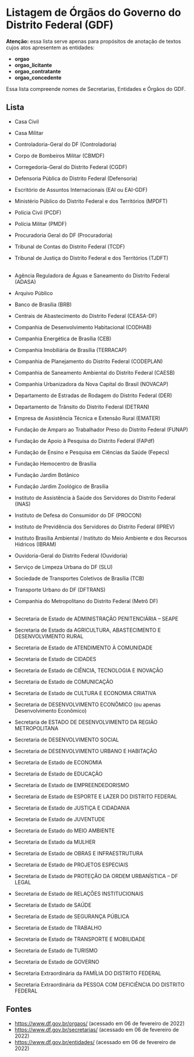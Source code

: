 # Listagem de Órgãos do Governo do Distrito Federal (GDF)

**Atenção:** essa lista serve apenas para propósitos de anotação de textos cujos atos apresentem as entidades:
- **orgao**
- **orgao_licitante**
- **orgao_contratante** 
- **orgao_concedente** 

Essa lista compreende nomes de Secretarias, Entidades e Órgãos do GDF.

## Lista

- Casa Civil
- Casa Militar
- Controladoria-Geral do DF (Controladoria)
- Corpo de Bombeiros Militar (CBMDF)
- Corregedoria-Geral do Distrito Federal (CGDF)
- Defensoria Pública do Distrito Federal (Defensoria)
- Escritório de Assuntos Internacionais (EAI ou EAI-GDF)
- Ministério Público do Distrito Federal e dos Territórios (MPDFT)
- Polícia Civil (PCDF)
- Polícia Militar (PMDF)
- Procuradoria Geral do DF (Procuradoria)
- Tribunal de Contas do Distrito Federal (TCDF)
- Tribunal de Justiça do Distrito Federal e dos Territórios (TJDFT)<br><br>


- Agência Reguladora de Águas e Saneamento do Distrito Federal (ADASA)
- Arquivo Público
- Banco de Brasília (BRB)
- Centrais de Abastecimento do Distrito Federal (CEASA-DF)
- Companhia de Desenvolvimento Habitacional (CODHAB)
- Companhia Energética de Brasília (CEB)
- Companhia Imobiliária de Brasília (TERRACAP)
- Companhia de Planejamento do Distrito Federal (CODEPLAN)
- Companhia de Saneamento Ambiental do Distrito Federal (CAESB)
- Companhia Urbanizadora da Nova Capital do Brasil (NOVACAP)
- Departamento de Estradas de Rodagem do Distrito Federal (DER)
- Departamento de Trânsito do Distrito Federal (DETRAN)
- Empresa de Assistência Técnica e Extensão Rural (EMATER)
- Fundação de Amparo ao Trabalhador Preso do Distrito Federal (FUNAP)
- Fundação de Apoio à Pesquisa do Distrito Federal (FAPdf)
- Fundação de Ensino e Pesquisa em Ciências da Saúde (Fepecs)
- Fundação Hemocentro de Brasília
- Fundação Jardim Botânico
- Fundação Jardim Zoológico de Brasília
- Instituto de Assistência à Saúde dos Servidores do Distrito Federal (INAS)
- Instituto de Defesa do Consumidor do DF (PROCON)
- Instituto de Previdência dos Servidores do Distrito Federal (IPREV)
- Instituto Brasília Ambiental / Instituto do Meio Ambiente e dos Recursos Hídricos (IBRAM)
- Ouvidoria-Geral do Distrito Federal (Ouvidoria)
- Serviço de Limpeza Urbana do DF (SLU)
- Sociedade de Transportes Coletivos de Brasília (TCB)
- Transporte Urbano do DF (DFTRANS)
- Companhia do Metropolitano do Distrito Federal (Metrô DF)<br><br>


- Secretaria de Estado de ADMINISTRAÇÃO PENITENCIÁRIA – SEAPE
- Secretaria de Estado da AGRICULTURA, ABASTECIMENTO E DESENVOLVIMENTO RURAL
- Secretaria de Estado de ATENDIMENTO À COMUNIDADE
- Secretaria de Estado de CIDADES
- Secretaria de Estado de CIÊNCIA, TECNOLOGIA E INOVAÇÃO
- Secretaria de Estado de COMUNICAÇÃO
- Secretaria de Estado de CULTURA E ECONOMIA CRIATIVA
- Secretaria de DESENVOLVIMENTO ECONÔMICO (ou apenas Desenvolvimento Econômico)
- Secretaria de ESTADO DE DESENVOLVIMENTO DA REGIÃO METROPOLITANA
- Secretaria de DESENVOLVIMENTO SOCIAL
- Secretaria de DESENVOLVIMENTO URBANO E HABITAÇÃO
- Secretaria de Estado de ECONOMIA
- Secretaria de Estado de EDUCAÇÃO
- Secretaria de Estado de EMPREENDEDORISMO
- Secretaria de Estado de ESPORTE E LAZER DO DISTRITO FEDERAL
- Secretaria de Estado de JUSTIÇA E CIDADANIA
- Secretaria de Estado de JUVENTUDE
- Secretaria de Estado do MEIO AMBIENTE
- Secretaria de Estado da MULHER
- Secretaria de Estado de OBRAS E INFRAESTRUTURA
- Secretaria de Estado de PROJETOS ESPECIAIS
- Secretaria de Estado de PROTEÇÃO DA ORDEM URBANÍSTICA – DF LEGAL
- Secretaria de Estado de RELAÇÕES INSTITUCIONAIS
- Secretaria de Estado de SAÚDE
- Secretaria de Estado de SEGURANÇA PÚBLICA
- Secretaria de Estado de TRABALHO
- Secretaria de Estado de TRANSPORTE E MOBILIDADE
- Secretaria de Estado de TURISMO
- Secretaria de Estado de GOVERNO
- Secretaria Extraordinária da FAMÍLIA DO DISTRITO FEDERAL
- Secretaria Extraordinária da PESSOA COM DEFICIÊNCIA DO DISTRITO FEDERAL



## Fontes

- https://www.df.gov.br/orgaos/ (acessado em 06 de fevereiro de 2022)
- https://www.df.gov.br/secretarias/ (acessado em 06 de fevereiro de 2022)
- https://www.df.gov.br/entidades/ (acessado em 06 de fevereiro de 2022)
